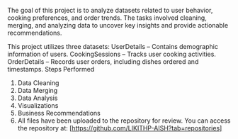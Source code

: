 The goal of this project is to analyze datasets related to user behavior, cooking preferences, and order trends. The tasks involved cleaning, merging, and analyzing data to uncover key insights and provide actionable recommendations.

This project utilizes three datasets:
UserDetails – Contains demographic information of users.
CookingSessions – Tracks user cooking activities.
OrderDetails – Records user orders, including dishes ordered and timestamps.
Steps Performed
1. Data Cleaning
2.  Data Merging
3.   Data Analysis
4.   Visualizations
5.   Business Recommendations
6.   All files have been uploaded to the repository for review. You can access the repository at:
[https://github.com/LIKITHP-AISH?tab=repositories]
